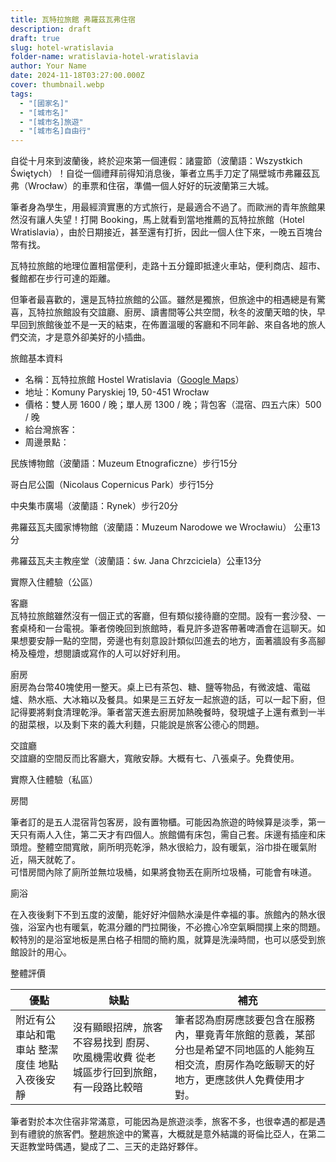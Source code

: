 ```yaml
---
title: 瓦特拉旅館 弗羅茲瓦弗住宿
description: draft
draft: true
slug: hotel-wratislavia
folder-name: wratislavia-hotel-wratislavia
author: Your Name
date: 2024-11-18T03:27:00.000Z
cover: thumbnail.webp
tags:
  - "[國家名]"
  - "[城市名]"
  - "[城市名]旅遊"
  - "[城市名]自由行"
---
```

自從十月來到波蘭後，終於迎來第一個連假：諸靈節（波蘭語：Wszystkich Świętych）！自從一個禮拜前得知消息後，筆者立馬手刀定了隔壁城市弗羅茲瓦弗（Wrocław）的車票和住宿，準備一個人好好的玩波蘭第三大城。

筆者身為學生，用最經濟實惠的方式旅行，是最適合不過了。而歐洲的青年旅館果然沒有讓人失望！打開 Booking，馬上就看到當地推薦的瓦特拉旅館（Hotel Wratislavia），由於日期接近，甚至還有打折，因此一個人住下來，一晚五百塊台幣有找。

瓦特拉旅館的地理位置相當便利，走路十五分鐘即抵達火車站，便利商店、超市、餐館都在步行可達的距離。

但筆者最喜歡的，還是瓦特拉旅館的公區。雖然是獨旅，但旅途中的相遇總是有驚喜，瓦特拉旅館設有交誼廳、廚房、讀書間等公共空間，秋冬的波蘭天暗的快，早早回到旅館後並不是一天的結束，在佈置溫暖的客廳和不同年齡、來自各地的旅人們交流，才是意外卻美好的小插曲。

旅館基本資料

* 名稱：瓦特拉旅館 Hostel Wratislavia（[Google Maps](https://maps.app.goo.gl/fhiThkmZZZjEsmiD7)）
* 地址：Komuny Paryskiej 19, 50-451 Wrocław
* 價格：雙人房 1600 / 晚；單人房 1300 / 晚；背包客（混宿、四五六床）500 / 晚
* 給台灣旅客：
* 周邊景點：

民族博物館（波蘭語：Muzeum Etnograficzne）步行15分

哥白尼公園（Nicolaus Copernicus Park）步行15分

中央集市廣場（波蘭語：Rynek）步行20分

弗羅茲瓦夫國家博物館（波蘭語：Muzeum Narodowe we Wrocławiu） 公車13分

弗羅茲瓦夫主教座堂（波蘭語：św. Jana Chrzciciela）公車13分

實際入住體驗（公區）

客廳\
瓦特拉旅館雖然沒有一個正式的客廳，但有類似接待廳的空間。設有一套沙發、一套桌椅和一台電視。筆者傍晚回到旅館時，看見許多遊客帶著啤酒會在這聊天。如果想要安靜一點的空間，旁邊也有刻意設計類似凹進去的地方，面著牆設有多高腳椅及檯燈，想閱讀或寫作的人可以好好利用。

廚房\
廚房為台幣40塊使用一整天。桌上已有茶包、糖、鹽等物品，有微波爐、電磁爐、熱水瓶、大冰箱以及餐具。如果是三五好友一起旅遊的話，可以一起下廚，但記得要將剩食清理乾淨。筆者當天進去廚房加熱晚餐時，發現爐子上還有煮到一半的甜菜根，以及剩下來的義大利麵，只能說是旅客公德心的問題。

交誼廳\
交誼廳的空間反而比客廳大，寬敞安靜。大概有七、八張桌子。免費使用。

實際入住體驗（私區）

房間

筆者訂的是五人混宿背包客房，設有置物櫃。可能因為旅遊的時候算是淡季，第一天只有兩人入住，第二天才有四個人。旅館備有床包，需自己套。床邊有插座和床頭燈。整體空間寬敞，廁所明亮乾淨，熱水很給力，設有暖氣，浴巾掛在暖氣附近，隔天就乾了。\
可惜房間內除了廁所並無垃圾桶，如果將食物丟在廁所垃圾桶，可能會有味道。

廁浴

在入夜後剩下不到五度的波蘭，能好好沖個熱水澡是件幸福的事。旅館內的熱水很強，浴室內也有暖氣，乾濕分離的門拉開後，不必擔心冷空氣瞬間撲上來的問題。\
較特別的是浴室地板是黑白格子相間的簡約風，就算是洗澡時間，也可以感受到旅館設計的用心。

整體評價

| 優點                      | 缺點                                          | 補充                                                                      |
| ----------------------- | ------------------------------------------- | ----------------------------------------------------------------------- |
| 附近有公車站和電車站 整潔度佳 地點入夜後安靜 | 沒有顯眼招牌，旅客不容易找到 廚房、吹風機需收費 從老城區步行回到旅館，有一段路比較暗 | 筆者認為廚房應該要包含在服務內，畢竟青年旅館的意義，某部分也是希望不同地區的人能夠互相交流，廚房作為吃飯聊天的好地方，更應該供人免費使用才對。 |

筆者對於本次住宿非常滿意，可能因為是旅遊淡季，旅客不多，也很幸遇的都是遇到有禮貌的旅客們。整趟旅途中的驚喜，大概就是意外結識的哥倫比亞人，在第二天逛教堂時偶遇，變成了二、三天的走路好夥伴。

